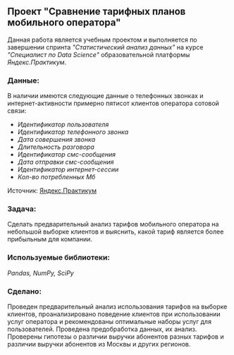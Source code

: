 ## Проект "Сравнение тарифных планов мобильного оператора"
Данная работа является учебным проектом и выполняется по завершении спринта _"Статистический анализ данных"_ на курсе _"Специалист по Data Science"_ образовательной платформы _Яндекс.Практикум_. 
### Данные:
В наличии имеются следующие данные о телефонных звонках и интернет-активности примерно пятисот клиентов оператора сотовой связи:  
- _Идентификатор пользователя_
- _Идентификатор телефонного звонка_
- _Дата совершения звонка_
- _Длительность разговора_
- _Идентификатор смс-сообщения_
- _Дата отправки смс-сообщения_
- _Идентификатор интернет-сессии_
- _Кол-во потребленных Мб_

Источник: [Яндекс.Практикум](https://practicum.yandex.ru/data-scientist/)
### Задача:
Сделать предварительный анализ тарифов мобильного оператора на небольшой выборке клиентов и выяснить, какой тариф является более прибыльным для компании.
### Используемые библиотеки:
*Pandas, NumPy, SciPy*
### Сделано:
Проведен предварительный анализ использования тарифов на выборке клиентов, проанализировано поведение клиентов при использовании услуг оператора и рекомендованы оптимальные наборы услуг для пользователей. Проведена предобработка данных, их анализ. Проверены гипотезы о различии выручки абонентов разных тарифов и различии выручки абонентов из Москвы и других регионов.
